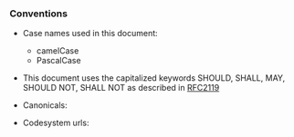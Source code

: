 ### Conventions
* Case names used in this document: 
  - camelCase 
  - PascalCase
* This document uses the capitalized keywords SHOULD, SHALL, MAY, SHOULD NOT, SHALL NOT as described in [RFC2119](https://datatracker.ietf.org/doc/html/rfc2119)

* Canonicals:
* Codesystem urls:


